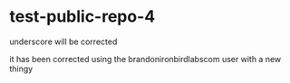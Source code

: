 # test-public-repo-4

underscore will be corrected

it has been corrected using the brandonironbirdlabscom user with a new thingy
